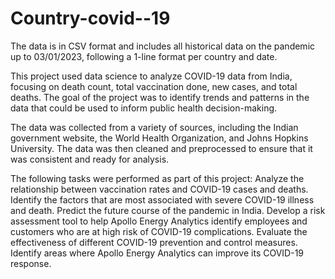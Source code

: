 # Country-covid--19
The data is in CSV format and includes all historical data on the pandemic up to 03/01/2023, following a 1-line format per country and date.

This project used data science to analyze COVID-19 data from India, focusing on death count, total vaccination done, new cases, and total deaths. 
The goal of the project was to identify trends and patterns in the data that could be used to inform public health decision-making.

The data was collected from a variety of sources, including the Indian government website, the World Health Organization, and Johns Hopkins University. 
The data was then cleaned and preprocessed to ensure that it was consistent and ready for analysis.

The following tasks were performed as part of this project:
Analyze the relationship between vaccination rates and COVID-19 cases and deaths.
Identify the factors that are most associated with severe COVID-19 illness and death.
Predict the future course of the pandemic in India.
Develop a risk assessment tool to help Apollo Energy Analytics identify employees and customers who are at high risk of COVID-19 complications.
Evaluate the effectiveness of different COVID-19 prevention and control measures.
Identify areas where Apollo Energy Analytics can improve its COVID-19 response.
